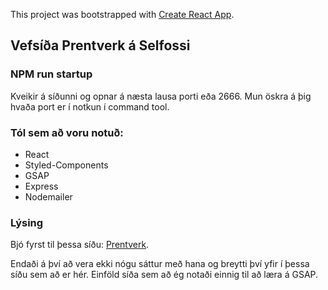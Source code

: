 This project was bootstrapped with [Create React App](https://github.com/facebook/create-react-app).

## Vefsíða Prentverk á Selfossi

### NPM run startup

Kveikir á síðunni og opnar á næsta lausa porti eða 2666. 
Mun öskra á þig hvaða port er í notkun í command tool.

### Tól sem að voru notuð:
* React
* Styled-Components
* GSAP
* Express
* Nodemailer

### Lýsing
Bjó fyrst til þessa síðu: [Prentverk](http://prentverk.biggaferdir.is/).

Endaði á því að vera ekki nógu sáttur með hana og breytti því yfir í þessa
síðu sem að er hér. Einföld síða sem að ég notaði einnig til að læra á GSAP.

